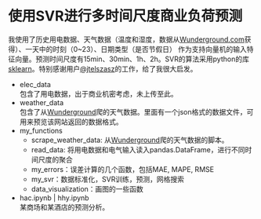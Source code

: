 # 使用SVR进行多时间尺度商业负荷预测
  
我使用了历史用电数据、天气数据（温度和湿度，数据从[Wunderground.com](https://www.wunderground.com/)获得）、一天中的时刻（0~23）、日期类型（是否节假日）
作为支持向量机的输入特征向量。预测时间尺度有15min、30min、1h、2h。SVR的算法采用python的库[sklearn](http://scikit-learn.org/)。特别感谢用户[@jtelszasz](https://github.com/jtelszasz/my_energy_data_viz)的工作，给了我很大启发。
  
- elec_data  
包含了用电数据，出于商业机密考虑，未上传至此。
- weather_data  
包含了从[Wunderground](https://www.wunderground.com/)爬的天气数据。里面有一个json格式的数据文件，可用来预览该网站返回的数据格式。  
- my_functions  
  - scrape_weather_data: 从[Wunderground](https://www.wunderground.com/)爬的天气数据的脚本。
  - read_data: 将用电数据和电气输入读入pandas.DataFrame，进行不同时间尺度的聚合
  - my_errors：误差计算的几个函数，包括MAE, MAPE, RMSE
  - my_svr：数据标准化，SVR训练，预测，网格搜索
  - data_visualization：画图的一些函数
- hac.ipynb | hhy.ipynb  
某商场和某酒店的预测分析。